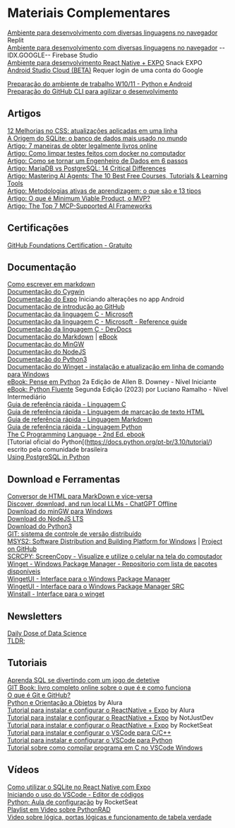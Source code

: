 # Materiais Complementares
[Ambiente para desenvolvimento com diversas linguagens no navegador](https://replit.com) Replit
<br>[Ambiente para desenvolvimento com diversas linguagens no navegador](https://idx.dev/) --IDX.GOOGLE-- Firebase Studio
<br>[Ambiente para desenvolvimento React Native + EXPO](https://snack.expo.dev) Snack EXPO
<br>[Android Studio Cloud (BETA)](https://studio.firebase.google.com/new/android-studio?hl=pt-br) Requer login de uma conta do Google

[Preparação do ambiente de trabalho W10/11 - Python e Android](./w11setup.txt)
<br>[Preparação do GitHub CLI para agilizar o desenvolvimento](./w11_githubcli.txt)

## Artigos
[12 Melhorias no CSS: atualizações aplicadas em uma linha](https://moderncss.dev/12-modern-css-one-line-upgrades/)
<br>[A Origem do SQLite: o banco de dados mais usado no mundo](https://thenewstack.io/the-origin-story-of-sqlite-the-worlds-most-widely-used-database-software/)
<br>[Artigo: 7 maneiras de obter legalmente livros online](https://www.howtogeek.com/legal-ways-to-get-free-ebooks/)
<br>[Artigo: Como limpar testes feitos com docker no computador](https://www.digitalocean.com/community/tutorials/how-to-remove-docker-images-containers-and-volumes)
<br>[Artigo: Como se tornar um Engenheiro de Dados em 6 passos](https://www.coffeeandtips.com/post/como-se-tornar-um-engenheiro-de-dados-em-6-passos)
<br>[Artigo: MariaDB vs PostgreSQL: 14 Critical Differences](https://kinsta.com/blog/mariadb-vs-postgresql/)
<br>[Artigo: Mastering AI Agents: The 10 Best Free Courses, Tutorials & Learning Tools](https://medium.com/@maximilian.vogel/mastering-ai-agents-the-10-best-free-courses-tutorials-learning-tools-46bc380a19d1)
<br>[Artigo: Metodologias ativas de aprendizagem: o que são e 13 tipos](https://www.totvs.com/blog/instituicao-de-ensino/metodologias-ativas-de-aprendizagem/)
<br>[Artigo: O que é Minimum Viable Product, o MVP?](https://distrito.me/blog/minimo-produto-viavel-mvp/)
<br>[Artigo: The Top 7 MCP-Supported AI Frameworks](https://medium.com/@amosgyamfi/the-top-7-mcp-supported-ai-frameworks-a8e5030c87ab)

## Certificações
[GitHub Foundations Certification - Gratuito](https://education.github.com/experiences/foundations_certificate)

## Documentação
[Como escrever em markdown](https://daringfireball.net/projects/markdown/syntax)
<br>[Documentação do Cygwin](https://cygwin.com)
<br>[Documentação do Expo](https://docs.expo.dev/get-started/start-developing/) Iniciando alterações no app Android
<br>[Documentação de introdução ao GitHub](https://docs.github.com/pt/get-started)
<br>[Documentação da linguagem C - Microsoft](https://learn.microsoft.com/pdf?url=https%3A%2F%2Flearn.microsoft.com%2Fpt-br%2Fcpp%2Fc-language%2Ftoc.json%3Fview%3Dmsvc-170)
<br>[Documentação da linguagem C - Microsoft - Reference guide](https://learn.microsoft.com/en-us/cpp/c-language/c-language-reference?view=msvc-170)
<br>[Documentação da linguagem C - DevDocs](https://devdocs.io/c/)
<br>[Documentação do Markdown](https://www.markdownguide.org/getting-started/) | [eBook](https://online.fliphtml5.com/eouqh/girj/#p=62)
<br>[Documentação do MinGW](https://www.mingw-w64.org)
<br>[Documentação do NodeJS](https://nodejs.org/docs/latest/api/)
<br>[Documentação do Python3](https://docs.python.org/3/)
<br>[Documentação do Winget - instalação e atualização em linha de comando para Windows](https://learn.microsoft.com/en-us/windows/package-manager/winget/)
<br>[eBook: Pense em Python](https://penseallen.github.io/PensePython2e/) 2a Edição de Allen B. Downey - Nível Iniciante
<br>[eBook: Python Fluente](https://pythonfluente.com) Segunda Edição (2023) por Luciano Ramalho - Nível Intermediário
<br>[Guia de referência rápida - Linguagem C](https://quickref.me/c.html)
<br>[Guia de referência rápida - Linguagem de marcação de texto HTML](https://quickref.me/html.html)
<br>[Guia de referência rápida - Linguagem Markdown](https://quickref.me/markdown.html)
<br>[Guia de referência rápida - Linguagem Python](https://quickref.me/python.html)
<br>[The C Programming Language - 2nd Ed. ebook](https://seriouscomputerist.atariverse.com/media/pdf/book/C%20Programming%20Language%20-%202nd%20Edition%20(OCR).pdf)
<br>[Tutorial oficial do Python[(https://docs.python.org/pt-br/3.10/tutorial/) escrito pela comunidade brasileira
<br>[Using PostgreSQL in Python](https://www.datacamp.com/tutorial/tutorial-postgresql-python)

## Download e Ferramentas
[Conversor de HTML para MarkDown e vice-versa](https://htmlmarkdown.com)
<br>[Discover, download, and run local LLMs - ChatGPT Offline](https://lmstudio.ai)
<br>[Download do minGW para Windows](https://osdn.net/projects/mingw/)
<br>[Download do NodeJS LTS](https://nodejs.org)
<br>[Download do Python3](https://www.python.org/downloads/)
<br>[GIT: sistema de controle de versão distribuído](https://git-scm.com)
<br>[MSYS2: Software Distribution and Building Platform for Windows](https://www.msys2.org) | [Project on GitHub](https://github.com/msys2)
<br>[SCRCPY: ScreenCopy - Visualize e utilize o celular na tela do computador](https://github.com/Genymobile/scrcpy/)
<br>[Winget - Windows Package Manager - Repositorio com lista de pacotes disponíveis](https://github.com/microsoft/winget-pkgs/)
<br>[WingetUI - Interface para o Windows Package Manager](https://www.marticliment.com/wingetui/)
<br>[WingetUI - Interface para o Windows Package Manager SRC](https://github.com/marticliment/WingetUI)
<br>[Winstall - Interface para o winget](https://winstall.app)

## Newsletters
[Daily Dose of Data Science](https://blog.dailydoseofds.com/)
<br>[TLDR; ](https://tldr.tech/newsletters)


## Tutoriais
[Aprenda SQL se divertindo com um jogo de detetive](https://www.sqlnoir.com)
<br>[GIT Book: livro completo online sobre o que é e como funciona](https://git-scm.com/book/pt-br/v2)
<br>[O que é Git e GitHub?](https://www.alura.com.br/artigos/o-que-e-git-github)
<br>[Python e Orientação a Objetos](https://www.alura.com.br/apostila-python-orientacao-a-objetos) by Alura
<br>[Tutorial para instalar e configurar o ReactNative + Expo](https://www.alura.com.br/artigos/configurando-o-ambiente-react-native) by Alura
<br>[Tutorial para instalar e configurar o ReactNative + Expo](https://www.notjust.dev/blog/2021-11-04-expo-development-environment-setup-for-first-react-native-project-windows) by NotJustDev
<br>[Tutorial para instalar e configurar o ReactNative + Expo](https://react-native.rocketseat.dev/expo-managed/windows/) by RocketSeat
<br>[Tutorial para instalar e configurar o VSCode para C/C++](https://code.visualstudio.com/docs/cpp/config-mingw)
<br>[Tutorial para instalar e configurar o VSCode para Python](https://hub.asimov.academy/blog/como-instalar-e-configurar-o-vscode/)
<br>[Tutorial sobre como compilar programa em C no VSCode Windows](https://www.tabnews.com.br/GabrielMoya/como-compilar-c-no-vscode-em-um-ambiente-windows)

## Vídeos
[Como utilizar o SQLite no React Native com Expo](https://www.youtube.com/watch?v=BJEACwKXWf8)
<br>[Iniciando o uso do VSCode - Editor de códigos](https://code.visualstudio.com/docs/introvideos/basics)
<br>[Python: Aula de configuração](https://efficient-sloth-d85.notion.site/Python-7c67e674c3c5410d8473ab2f4a39afef) by RocketSeat
<br>[Playlist em Video sobre PythonRAD](https://www.youtube.com/watch?v=c90uY0a1bWY&list=PLZbE2P-mybWQMzuf9N5aDd5gIbZdWHaaz)
<br>[Video sobre lógica, portas lógicas e funcionamento de tabela verdade](https://m.youtube.com/watch?v=BbnDmeNojFA)
